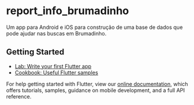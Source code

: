 # report_info_brumadinho

Um app para Android e iOS para construção de uma base de dados que pode ajudar nas buscas em Brumadinho.

## Getting Started

- [Lab: Write your first Flutter app](https://flutter.io/docs/get-started/codelab)
- [Cookbook: Useful Flutter samples](https://flutter.io/docs/cookbook)

For help getting started with Flutter, view our 
[online documentation](https://flutter.io/docs), which offers tutorials, 
samples, guidance on mobile development, and a full API reference.
